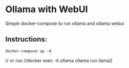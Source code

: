 # Ollama with WebUI

Simple docker-compose to run ollama and ollama webui

## Instructions:
```
docker-compose up -d
```

// or run
//docker exec -it ollama ollama run llama2
